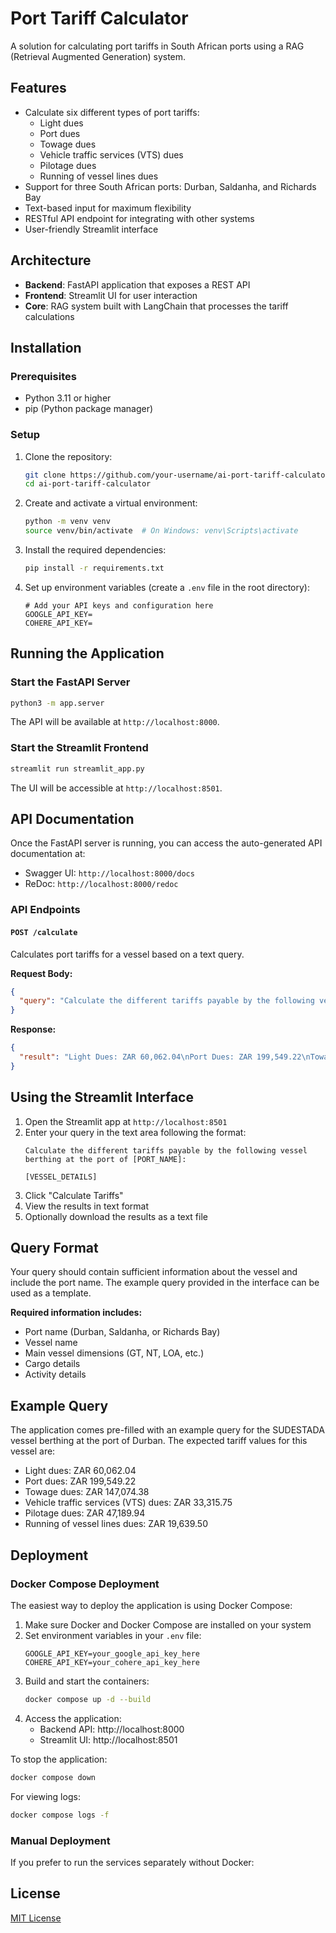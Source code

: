 # Port Tariff Calculator

A solution for calculating port tariffs in South African ports using a RAG (Retrieval Augmented Generation) system.

## Features

- Calculate six different types of port tariffs:
  - Light dues
  - Port dues
  - Towage dues
  - Vehicle traffic services (VTS) dues
  - Pilotage dues
  - Running of vessel lines dues
- Support for three South African ports: Durban, Saldanha, and Richards Bay
- Text-based input for maximum flexibility
- RESTful API endpoint for integrating with other systems
- User-friendly Streamlit interface

## Architecture

- **Backend**: FastAPI application that exposes a REST API
- **Frontend**: Streamlit UI for user interaction
- **Core**: RAG system built with LangChain that processes the tariff calculations

## Installation

### Prerequisites

- Python 3.11 or higher
- pip (Python package manager)

### Setup

1. Clone the repository:
   ```bash
   git clone https://github.com/your-username/ai-port-tariff-calculator.git
   cd ai-port-tariff-calculator
   ```

2. Create and activate a virtual environment:
   ```bash
   python -m venv venv
   source venv/bin/activate  # On Windows: venv\Scripts\activate
   ```

3. Install the required dependencies:
   ```bash
   pip install -r requirements.txt
   ```

4. Set up environment variables (create a `.env` file in the root directory):
   ```
   # Add your API keys and configuration here
   GOOGLE_API_KEY=
   COHERE_API_KEY=
   ```

## Running the Application

### Start the FastAPI Server

```bash
python3 -m app.server
```

The API will be available at `http://localhost:8000`.

### Start the Streamlit Frontend

```bash
streamlit run streamlit_app.py
```

The UI will be accessible at `http://localhost:8501`.

## API Documentation

Once the FastAPI server is running, you can access the auto-generated API documentation at:

- Swagger UI: `http://localhost:8000/docs`
- ReDoc: `http://localhost:8000/redoc`

### API Endpoints

#### `POST /calculate`

Calculates port tariffs for a vessel based on a text query.

**Request Body:**

```json
{
  "query": "Calculate the different tariffs payable by the following vessel berthing at the port of Durban: Vessel Details: General Vessel Name: SUDESTADA Built: 2010 Flag: MLT - Malta..."
}
```

**Response:**

```json
{
  "result": "Light Dues: ZAR 60,062.04\nPort Dues: ZAR 199,549.22\nTowage Dues: ZAR 147,074.38\nVTS Dues: ZAR 33,315.75\nPilotage Dues: ZAR 47,189.94\nVessel Lines Dues: ZAR 19,639.50\nTotal: ZAR 506,830.83"
}
```

## Using the Streamlit Interface

1. Open the Streamlit app at `http://localhost:8501`
2. Enter your query in the text area following the format:
   ```
   Calculate the different tariffs payable by the following vessel berthing at the port of [PORT_NAME]:
   
   [VESSEL_DETAILS]
   ```
3. Click "Calculate Tariffs"
4. View the results in text format
5. Optionally download the results as a text file

## Query Format

Your query should contain sufficient information about the vessel and include the port name. The example query provided in the interface can be used as a template.

**Required information includes:**
- Port name (Durban, Saldanha, or Richards Bay)
- Vessel name
- Main vessel dimensions (GT, NT, LOA, etc.)
- Cargo details
- Activity details

## Example Query

The application comes pre-filled with an example query for the SUDESTADA vessel berthing at the port of Durban. The expected tariff values for this vessel are:

- Light dues: ZAR 60,062.04
- Port dues: ZAR 199,549.22
- Towage dues: ZAR 147,074.38
- Vehicle traffic services (VTS) dues: ZAR 33,315.75
- Pilotage dues: ZAR 47,189.94
- Running of vessel lines dues: ZAR 19,639.50

## Deployment

### Docker Compose Deployment

The easiest way to deploy the application is using Docker Compose:

1. Make sure Docker and Docker Compose are installed on your system
2. Set environment variables in your `.env` file:
   ```
   GOOGLE_API_KEY=your_google_api_key_here
   COHERE_API_KEY=your_cohere_api_key_here
   ```
3. Build and start the containers:
   ```bash
   docker compose up -d --build
   ```
4. Access the application:
   - Backend API: http://localhost:8000
   - Streamlit UI: http://localhost:8501

To stop the application:
```bash
docker compose down
```

For viewing logs:
```bash
docker compose logs -f
```

### Manual Deployment

If you prefer to run the services separately without Docker:

## License

[MIT License](LICENSE)
